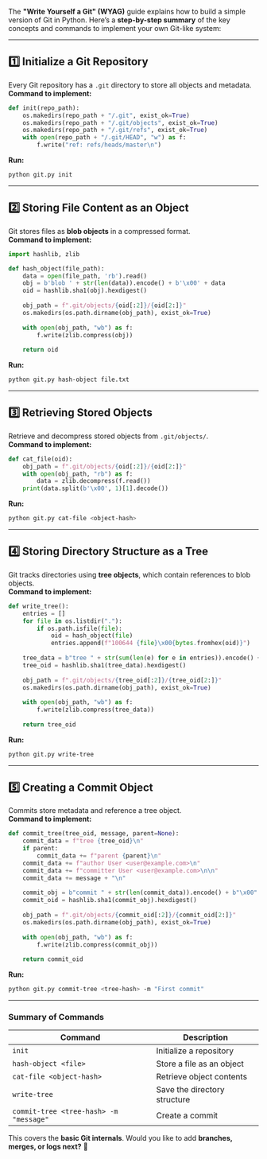 The **"Write Yourself a Git" (WYAG)** guide explains how to build a simple version of Git in Python. Here’s a **step-by-step summary** of the key concepts and commands to implement your own Git-like system:

---

## **1️⃣ Initialize a Git Repository**  
Every Git repository has a `.git` directory to store all objects and metadata.  
**Command to implement:**  
```python
def init(repo_path):
    os.makedirs(repo_path + "/.git", exist_ok=True)
    os.makedirs(repo_path + "/.git/objects", exist_ok=True)
    os.makedirs(repo_path + "/.git/refs", exist_ok=True)
    with open(repo_path + "/.git/HEAD", "w") as f:
        f.write("ref: refs/heads/master\n")
```
**Run:**  
```sh
python git.py init
```
---

## **2️⃣ Storing File Content as an Object**  
Git stores files as **blob objects** in a compressed format.  
**Command to implement:**  
```python
import hashlib, zlib

def hash_object(file_path):
    data = open(file_path, 'rb').read()
    obj = b'blob ' + str(len(data)).encode() + b'\x00' + data
    oid = hashlib.sha1(obj).hexdigest()
    
    obj_path = f".git/objects/{oid[:2]}/{oid[2:]}"
    os.makedirs(os.path.dirname(obj_path), exist_ok=True)
    
    with open(obj_path, "wb") as f:
        f.write(zlib.compress(obj))
    
    return oid
```
**Run:**  
```sh
python git.py hash-object file.txt
```
---

## **3️⃣ Retrieving Stored Objects**  
Retrieve and decompress stored objects from `.git/objects/`.  
**Command to implement:**  
```python
def cat_file(oid):
    obj_path = f".git/objects/{oid[:2]}/{oid[2:]}"
    with open(obj_path, "rb") as f:
        data = zlib.decompress(f.read())
    print(data.split(b'\x00', 1)[1].decode())
```
**Run:**  
```sh
python git.py cat-file <object-hash>
```
---

## **4️⃣ Storing Directory Structure as a Tree**  
Git tracks directories using **tree objects**, which contain references to blob objects.  
**Command to implement:**  
```python
def write_tree():
    entries = []
    for file in os.listdir("."):
        if os.path.isfile(file):
            oid = hash_object(file)
            entries.append(f"100644 {file}\x00{bytes.fromhex(oid)}")
    
    tree_data = b"tree " + str(sum(len(e) for e in entries)).encode() + b"\x00" + b"".join(entries)
    tree_oid = hashlib.sha1(tree_data).hexdigest()
    
    obj_path = f".git/objects/{tree_oid[:2]}/{tree_oid[2:]}"
    os.makedirs(os.path.dirname(obj_path), exist_ok=True)
    
    with open(obj_path, "wb") as f:
        f.write(zlib.compress(tree_data))
    
    return tree_oid
```
**Run:**  
```sh
python git.py write-tree
```
---

## **5️⃣ Creating a Commit Object**  
Commits store metadata and reference a tree object.  
**Command to implement:**  
```python
def commit_tree(tree_oid, message, parent=None):
    commit_data = f"tree {tree_oid}\n"
    if parent:
        commit_data += f"parent {parent}\n"
    commit_data += f"author User <user@example.com>\n"
    commit_data += f"committer User <user@example.com>\n\n"
    commit_data += message + "\n"
    
    commit_obj = b"commit " + str(len(commit_data)).encode() + b"\x00" + commit_data.encode()
    commit_oid = hashlib.sha1(commit_obj).hexdigest()
    
    obj_path = f".git/objects/{commit_oid[:2]}/{commit_oid[2:]}"
    os.makedirs(os.path.dirname(obj_path), exist_ok=True)
    
    with open(obj_path, "wb") as f:
        f.write(zlib.compress(commit_obj))
    
    return commit_oid
```
**Run:**  
```sh
python git.py commit-tree <tree-hash> -m "First commit"
```
---

### **Summary of Commands**
| Command | Description |
|---------|------------|
| `init` | Initialize a repository |
| `hash-object <file>` | Store a file as an object |
| `cat-file <object-hash>` | Retrieve object contents |
| `write-tree` | Save the directory structure |
| `commit-tree <tree-hash> -m "message"` | Create a commit |

This covers the **basic Git internals**. Would you like to add **branches, merges, or logs next?** 🚀
